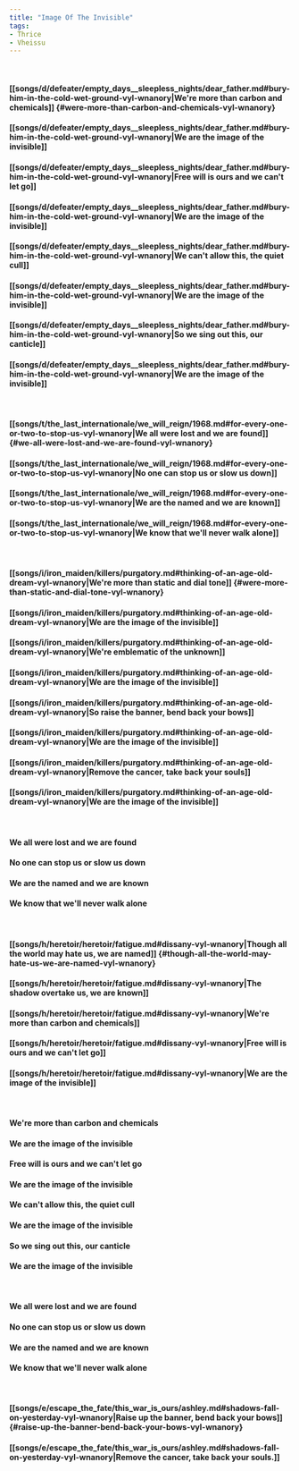 ```yaml
---
title: "Image Of The Invisible"
tags:
- Thrice
- Vheissu
---
```

&nbsp;
#### [[songs/d/defeater/empty_days__sleepless_nights/dear_father.md#bury-him-in-the-cold-wet-ground-vyl-wnanory|We're more than carbon and chemicals]] {#were-more-than-carbon-and-chemicals-vyl-wnanory}
#### [[songs/d/defeater/empty_days__sleepless_nights/dear_father.md#bury-him-in-the-cold-wet-ground-vyl-wnanory|We are the image of the invisible]]
#### [[songs/d/defeater/empty_days__sleepless_nights/dear_father.md#bury-him-in-the-cold-wet-ground-vyl-wnanory|Free will is ours and we can't let go]]
#### [[songs/d/defeater/empty_days__sleepless_nights/dear_father.md#bury-him-in-the-cold-wet-ground-vyl-wnanory|We are the image of the invisible]]
#### [[songs/d/defeater/empty_days__sleepless_nights/dear_father.md#bury-him-in-the-cold-wet-ground-vyl-wnanory|We can't allow this, the quiet cull]]
#### [[songs/d/defeater/empty_days__sleepless_nights/dear_father.md#bury-him-in-the-cold-wet-ground-vyl-wnanory|We are the image of the invisible]]
#### [[songs/d/defeater/empty_days__sleepless_nights/dear_father.md#bury-him-in-the-cold-wet-ground-vyl-wnanory|So we sing out this, our canticle]]
#### [[songs/d/defeater/empty_days__sleepless_nights/dear_father.md#bury-him-in-the-cold-wet-ground-vyl-wnanory|We are the image of the invisible]]
&nbsp;
#### [[songs/t/the_last_internationale/we_will_reign/1968.md#for-every-one-or-two-to-stop-us-vyl-wnanory|We all were lost and we are found]] {#we-all-were-lost-and-we-are-found-vyl-wnanory}
#### [[songs/t/the_last_internationale/we_will_reign/1968.md#for-every-one-or-two-to-stop-us-vyl-wnanory|No one can stop us or slow us down]]
#### [[songs/t/the_last_internationale/we_will_reign/1968.md#for-every-one-or-two-to-stop-us-vyl-wnanory|We are the named and we are known]]
#### [[songs/t/the_last_internationale/we_will_reign/1968.md#for-every-one-or-two-to-stop-us-vyl-wnanory|We know that we'll never walk alone]]
&nbsp;
#### [[songs/i/iron_maiden/killers/purgatory.md#thinking-of-an-age-old-dream-vyl-wnanory|We're more than static and dial tone]] {#were-more-than-static-and-dial-tone-vyl-wnanory}
#### [[songs/i/iron_maiden/killers/purgatory.md#thinking-of-an-age-old-dream-vyl-wnanory|We are the image of the invisible]]
#### [[songs/i/iron_maiden/killers/purgatory.md#thinking-of-an-age-old-dream-vyl-wnanory|We're emblematic of the unknown]]
#### [[songs/i/iron_maiden/killers/purgatory.md#thinking-of-an-age-old-dream-vyl-wnanory|We are the image of the invisible]]
#### [[songs/i/iron_maiden/killers/purgatory.md#thinking-of-an-age-old-dream-vyl-wnanory|So raise the banner, bend back your bows]]
#### [[songs/i/iron_maiden/killers/purgatory.md#thinking-of-an-age-old-dream-vyl-wnanory|We are the image of the invisible]]
#### [[songs/i/iron_maiden/killers/purgatory.md#thinking-of-an-age-old-dream-vyl-wnanory|Remove the cancer, take back your souls]]
#### [[songs/i/iron_maiden/killers/purgatory.md#thinking-of-an-age-old-dream-vyl-wnanory|We are the image of the invisible]]
&nbsp;
#### We all were lost and we are found
#### No one can stop us or slow us down
#### We are the named and we are known
#### We know that we'll never walk alone
&nbsp;
#### [[songs/h/heretoir/heretoir/fatigue.md#dissany-vyl-wnanory|Though all the world may hate us, we are named]] {#though-all-the-world-may-hate-us-we-are-named-vyl-wnanory}
#### [[songs/h/heretoir/heretoir/fatigue.md#dissany-vyl-wnanory|The shadow overtake us, we are known]]
#### [[songs/h/heretoir/heretoir/fatigue.md#dissany-vyl-wnanory|We're more than carbon and chemicals]]
#### [[songs/h/heretoir/heretoir/fatigue.md#dissany-vyl-wnanory|Free will is ours and we can't let go]]
#### [[songs/h/heretoir/heretoir/fatigue.md#dissany-vyl-wnanory|We are the image of the invisible]]
&nbsp;
#### We're more than carbon and chemicals
#### We are the image of the invisible
#### Free will is ours and we can't let go
#### We are the image of the invisible
#### We can't allow this, the quiet cull
#### We are the image of the invisible
#### So we sing out this, our canticle
#### We are the image of the invisible
&nbsp;
#### We all were lost and we are found
#### No one can stop us or slow us down
#### We are the named and we are known
#### We know that we'll never walk alone
&nbsp;
#### [[songs/e/escape_the_fate/this_war_is_ours/ashley.md#shadows-fall-on-yesterday-vyl-wnanory|Raise up the banner, bend back your bows]] {#raise-up-the-banner-bend-back-your-bows-vyl-wnanory}
#### [[songs/e/escape_the_fate/this_war_is_ours/ashley.md#shadows-fall-on-yesterday-vyl-wnanory|Remove the cancer, take back your souls.]]
